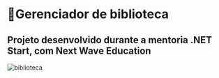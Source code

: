 # 🚀Gerenciador de biblioteca
## Projeto desenvolvido durante a mentoria .NET Start, com Next Wave Education
![biblioteca](https://github.com/user-attachments/assets/7a165101-add8-46a1-b9c4-7df9900ca3b3)
